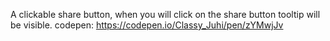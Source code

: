 A clickable share button, when you will click on the share button tooltip will be visible.
codepen: https://codepen.io/Classy_Juhi/pen/zYMwjJv